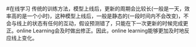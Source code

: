 #在线学习
传统的训练方法，模型上线后，更新的周期会比较长(一般是一天，效率高的是一个小时)，这种模型上线后，一般是静态的(一段时间内不会改变)，不会与线上的状态有任何的互动，假设预测错了，只能在下一次更新的时候完成更正。online Learning会及时做出修正。因此，online learning能够更加及时地反应线上变化。  
